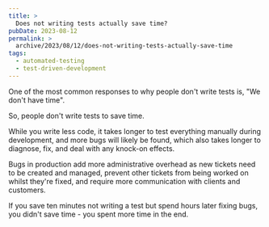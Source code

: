 ```yaml
---
title: >
  Does not writing tests actually save time?
pubDate: 2023-08-12
permalink: >
  archive/2023/08/12/does-not-writing-tests-actually-save-time
tags:
  - automated-testing
  - test-driven-development
---
```


One of the most common responses to why people don't write tests is, "We don't have time".

So, people don't write tests to save time.

While you write less code, it takes longer to test everything manually during development, and more bugs will likely be found, which also takes longer to diagnose, fix, and deal with any knock-on effects.

Bugs in production add more administrative overhead as new tickets need to be created and managed, prevent other tickets from being worked on whilst they're fixed, and require more communication with clients and customers.

If you save ten minutes not writing a test but spend hours later fixing bugs, you didn't save time - you spent more time in the end.
